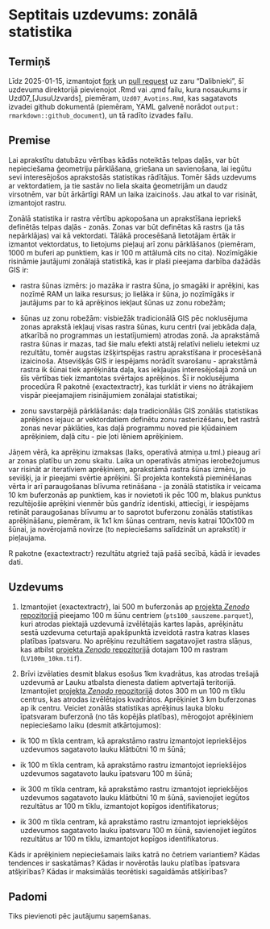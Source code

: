 Septitais uzdevums: zonālā statistika
================

## Termiņš

Līdz 2025-01-15, izmantojot
[fork](https://docs.github.com/en/pull-requests/collaborating-with-pull-requests/working-with-forks/fork-a-repo)
un [pull
request](https://docs.github.com/en/pull-requests/collaborating-with-pull-requests/proposing-changes-to-your-work-with-pull-requests/creating-a-pull-request-from-a-fork)
uz zaru “Dalibnieki”, šī uzdevuma direktorijā pievienojot .Rmd vai .qmd
failu, kura nosaukums ir Uzd07\_\[JusuUzvards\], piemēram,
`Uzd07_Avotins.Rmd`, kas sagatavots izvadei github dokumentā (piemēram,
YAML galvenē norādot `output: rmarkdown::github_document`), un tā radīto
izvades failu.

## Premise

Lai aprakstītu datubāzu vērtības kādās noteiktās telpas daļās, var būt
nepieciešama ģeometriju pārklāšana, griešana un savienošana, lai iegūtu
sevi interesējošos aprakstošās statistikas rādītājus. Tomēr šāds
uzdevums ar vektordatiem, ja tie sastāv no liela skaita ģeometrijām un
daudz virsotnēm, var būt ārkārtīgi RAM un laika izaicinošs. Jau atkal to
var risināt, izmantojot rastru.

Zonālā statistika ir rastra vērtību apkopošana un aprakstīšana iepriekš
definētās telpas daļās - zonās. Zonas var būt definētas kā rastrs (ja
tās nepārklājas) vai kā vektordati. Tālākā procesēšanā lietotājam ērtāk
ir izmantot vektordatus, to lietojums pieļauj arī zonu pārklāšanos
(piemēram, 1000 m buferi ap punktiem, kas ir 100 m attālumā cits no
cita). Nozīmīgākie risināmie jautājumi zonālajā statistikā, kas ir plaši
pieejama darbība dažādās GIS ir:

- rastra šūnas izmērs: jo mazāka ir rastra šūna, jo smagāki ir aprēķini,
  kas nozīmē RAM un laika resursus; jo lielāka ir šūna, jo nozīmīgāks ir
  jautājums par to kā aprēķinos iekļaut šūnas uz zonu robežām;

- šūnas uz zonu robežām: visbiežāk tradicionālā GIS pēc noklusējuma
  zonas aprakstā iekļauj visas rastra šūnas, kuru centri (vai jebkāda
  daļa, atkarībā no programmas un iestatījumiem) atrodas zonā. Ja
  aprakstāmā rastra šūnas ir mazas, tad šie malu efekti atstāj relatīvi
  nelielu ietekmi uz rezultātu, tomēr augstas izšķirtspējas rastru
  aprakstīšana ir procesēšanā izaicinoša. Atsevišķās GIS ir iespējams
  norādīt svarošanu - aprakstāmā rastra ik šūnai tiek aprēķināta daļa,
  kas iekļaujas interesējošajā zonā un šīs vērtības tiek izmantotas
  svērtajos aprēķinos. Šī ir noklusējuma procedūra R pakotnē
  {exactextractr}, kas turklāt ir viens no ātrākajiem vispār
  pieejamajiem risinājumiem zonālajai statistikai;

- zonu savstarpējā pārklāšanās: daļa tradicionālās GIS zonālās
  statistikas aprēķinos iejauc ar vektordatiem definētu zonu
  rasterizēšanu, bet rastrā zonas nevar pāklāties, kas daļā programmu
  noved pie kļūdainiem aprēķiniem, daļā citu - pie ļoti lēniem
  aprēķiniem.

Jāņem vērā, ka aprēķinu izmaksas (laiks, operatīvā atmiņa u.tml.) pieaug
arī ar zonas platību un zonu skaitu. Laika un operatīvās atmiņas
ierobežojumus var risināt ar iteratīviem aprēķiniem, aprakstāmā rastra
šūnas izmēru, jo sevišķi, ja ir pieejami svērtie aprēķini. Šī projekta
kontekstā pieminēšanas vērta ir arī paraugošanas blīvuma retināšana - ja
zonālā statistika ir veicama 10 km buferzonās ap punktiem, kas ir
novietoti ik pēc 100 m, blakus punktus rezultējošie aprēķini vienmēr būs
gandrīz identiski, attiecīgi, ir iespējams retināt paraugošanas blīvumu
ar to saprotot buferzonu zonālās statistikas aprēķināšanu, piemēram, ik
1x1 km šūnas centram, nevis katrai 100x100 m šūnai, ja novērojamā
novirze (to nepieciešams salīdzināt un aprakstīt) ir pieļaujama.

R pakotne {exactextractr} rezultātu atgriež tajā pašā secībā, kādā ir
ievades dati.

## Uzdevums

1.  Izmantojiet {exactextractr}, lai 500 m buferzonās ap [projekta
    *Zenodo*
    repozitorijā](https://zenodo.org/communities/hiqbiodiv/records?q=&l=list&p=1&s=10&sort=newest)
    pieejamo 100 m šūnu centriem (`pts100_sauszeme.parquet`), kuri
    atrodas piektajā uzdevumā izvēlētajās kartes lapās, aprēķinātu sestā
    uzdevuma ceturtajā apakšpunktā izveidotā rastra katras klases
    platības īpatsvaru. No aprēķinu rezultātiem sagatavojiet rastra
    slāņus, kas atbilst [projekta *Zenodo*
    repozitorijā](https://zenodo.org/communities/hiqbiodiv/records?q=&l=list&p=1&s=10&sort=newest)
    dotajam 100 m rastram (`LV100m_10km.tif`).

2.  Brīvi izvēlaties desmit blakus esošus 1km kvadrātus, kas atrodas
    trešajā uzdevumā ar Lauku atbalsta dienesta datiem aptvertajā
    teritorijā. Izmantojiet [projekta *Zenodo*
    repozitorijā](https://zenodo.org/communities/hiqbiodiv/records?q=&l=list&p=1&s=10&sort=newest)
    dotos 300 m un 100 m tīklu centrus, kas atrodas izvēlētajos
    kvadrātos. Aprēķiniet 3 km buferzonas ap ik centru. Veiciet zonālās
    statistikas aprēķinus lauka bloku īpatsvaram buferzonā (no tās
    kopējās platības), mērogojot aprēķiniem nepieciešamo laiku (desmit
    atkārtojumos):

- ik 100 m tīkla centram, kā aprakstāmo rastru izmantojot iepriekšējos
  uzdevumos sagatavoto lauku klātbūtni 10 m šūnā;

- ik 100 m tīkla centram, kā aprakstāmo rastru izmantojot iepriekšējos
  uzdevumos sagatavoto lauku īpatsvaru 100 m šūnā;

- ik 300 m tīkla centram, kā aprakstāmo rastru izmantojot iepriekšējos
  uzdevumos sagatavoto lauku klātbūtni 10 m šūnā, savienojiet iegūtos
  rezultātus ar 100 m tīklu, izmantojot kopīgos identifikatorus;

- ik 300 m tīkla centram, kā aprakstāmo rastru izmantojot iepriekšējos
  uzdevumos sagatavoto lauku īpatsvaru 100 m šūnā, savienojiet iegūtos
  rezultātus ar 100 m tīklu, izmantojot kopīgos identifikatorus.

Kāds ir aprēķiniem nepieciešamais laiks katrā no četriem variantiem?
Kādas tendences ir saskatāmas? Kādas ir novērotās lauku platības
īpatsvara atšķirības? Kādas ir maksimālās teorētiski sagaidāmās
atšķirības?

## Padomi

Tiks pievienoti pēc jautājumu saņemšanas.

